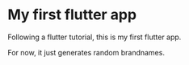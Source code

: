 # My first flutter app

Following a flutter tutorial, this is my first flutter app.

For now, it just generates random brandnames.


